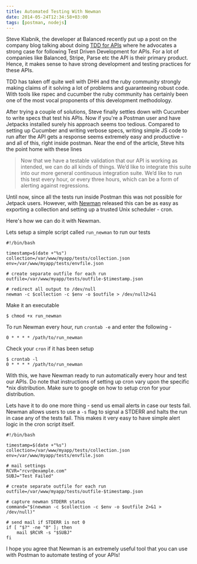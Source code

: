 ```yaml
---
title: Automated Testing With Newman
date: 2014-05-24T12:34:58+03:00
tags: [postman, nodejs]
---
```


Steve Klabnik, the developer at Balanced recently put up a post on the company blog talking about doing [TDD for APIs](http://blog.balancedpayments.com/tdd-your-api/) where he advocates a strong case for following Test Driven Development for APIs. For a lot of companies like Balanced, Stripe, Parse etc the API is their primary product. Hence, it makes sense to have strong development and testing practices for these APIs. 

TDD has taken off quite well with DHH and the ruby community strongly making claims of it solving a lot of problems and guaranteeing robust code. With tools like rspec and cucumber the ruby community has certainly been one of the most vocal proponents of this development methodology.

After trying a couple of solutions, Steve finally settles down with Cucumber to write specs that test his APIs. Now if you're a Postman user and have Jetpacks installed surely his approach seems too tedious. Compared to setting up Cucumber and writing verbose specs, 
writing simple JS code to run after the API gets a response seems extremely easy and productive - and all of this, right inside postman. Near the end of the article, Steve hits the point home with these lines

> Now that we have a testable validation that our API is working as intended, we can do all kinds of things. We’d like to integrate this suite into our more general continuous integration suite. We’d like to run this test every hour, or every three hours, which can be a form of alerting against regressions.

Until now, since all the tests run inside Postman this was not possible for Jetpack users. However, with [Newman](https://github.com/a85/Newman) released this can be as easy as exporting a collection and setting up a trusted Unix scheduler - cron.

Here's how we can do it with Newman.

Lets setup a simple script called `run_newman` to run our tests

```
#!/bin/bash

timestamp=$(date +"%s") 
collection=/var/www/myapp/tests/collection.json
env=/var/www/myapp/tests/envfile.json

# create separate outfile for each run
outfile=/var/www/myapp/tests/outfile-$timestamp.json

# redirect all output to /dev/null
newman -c $collection -c $env -o $outfile > /dev/null2>&1
```

Make it an executable
```
$ chmod +x run_newman
```

To run Newman every hour, run `crontab -e` and enter the following - 
```
0 * * * * /path/to/run_newman
```

Check your `cron` if it has been setup
```
$ crontab -l
0 * * * * /path/to/run_newman
```

With this, we have Newman ready to run automatically every hour and test our APIs. Do note that instructions of setting up cron vary upon the specific *nix distribution. Make sure to google on how to setup cron for your distribution.

Lets have it to do one more thing - send us email alerts in case our tests fail. Newman allows users to use a `-s` flag to signal a STDERR and halts the run in case any of the tests fail. This makes it very easy to have simple alert logic in the cron script itself.

```
#!/bin/bash

timestamp=$(date +"%s") 
collection=/var/www/myapp/tests/collection.json
env=/var/www/myapp/tests/envfile.json

# mail settings
RCVR="rcvr@example.com"
SUBJ="Test Failed"

# create separate outfile for each run
outfile=/var/www/myapp/tests/outfile-$timestamp.json

# capture newman STDERR status
command="$(newman -c $collection -c $env -o $outfile 2>&1 > /dev/null)"

# send mail if STDERR is not 0
if [ "$?" -ne "0" ]; then
	mail $RCVR -s "$SUBJ"
fi
```

I hope you agree that Newman is an extremely useful tool that you can use with Postman to automate testing of your APIs!
